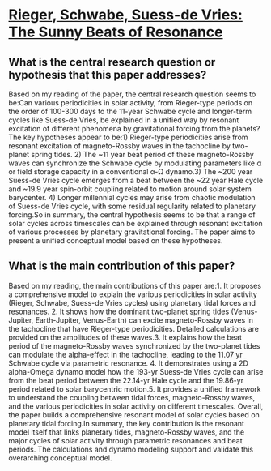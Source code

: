 # [Rieger, Schwabe, Suess-de Vries: The Sunny Beats of Resonance](https://arxiv.org/abs/2309.0666)

## What is the central research question or hypothesis that this paper addresses?

Based on my reading of the paper, the central research question seems to be:Can various periodicities in solar activity, from Rieger-type periods on the order of 100-300 days to the 11-year Schwabe cycle and longer-term cycles like Suess-de Vries, be explained in a unified way by resonant excitation of different phenomena by gravitational forcing from the planets?The key hypotheses appear to be:1) Rieger-type periodicities arise from resonant excitation of magneto-Rossby waves in the tachocline by two-planet spring tides. 2) The ~11 year beat period of these magneto-Rossby waves can synchronize the Schwabe cycle by modulating parameters like α or field storage capacity in a conventional α-Ω dynamo.3) The ~200 year Suess-de Vries cycle emerges from a beat between the ~22 year Hale cycle and ~19.9 year spin-orbit coupling related to motion around solar system barycenter. 4) Longer millennial cycles may arise from chaotic modulation of Suess-de Vries cycle, with some residual regularity related to planetary forcing.So in summary, the central hypothesis seems to be that a range of solar cycles across timescales can be explained through resonant excitation of various processes by planetary gravitational forcing. The paper aims to present a unified conceptual model based on these hypotheses.


## What is the main contribution of this paper?

Based on my reading, the main contributions of this paper are:1. It proposes a comprehensive model to explain the various periodicities in solar activity (Rieger, Schwabe, Suess-de Vries cycles) using planetary tidal forces and resonances. 2. It shows how the dominant two-planet spring tides (Venus-Jupiter, Earth-Jupiter, Venus-Earth) can excite magneto-Rossby waves in the tachocline that have Rieger-type periodicities. Detailed calculations are provided on the amplitudes of these waves.3. It explains how the beat period of the magneto-Rossby waves synchronized by the two-planet tides can modulate the alpha-effect in the tachocline, leading to the 11.07 yr Schwabe cycle via parametric resonance. 4. It demonstrates using a 2D alpha-Omega dynamo model how the 193-yr Suess-de Vries cycle can arise from the beat period between the 22.14-yr Hale cycle and the 19.86-yr period related to solar barycentric motion.5. It provides a unified framework to understand the coupling between tidal forces, magneto-Rossby waves, and the various periodicities in solar activity on different timescales. Overall, the paper builds a comprehensive resonant model of solar cycles based on planetary tidal forcing.In summary, the key contribution is the resonant model itself that links planetary tides, magneto-Rossby waves, and the major cycles of solar activity through parametric resonances and beat periods. The calculations and dynamo modeling support and validate this overarching conceptual model.
